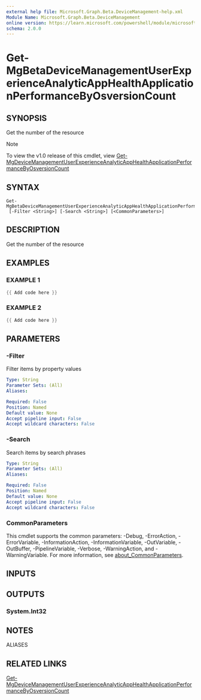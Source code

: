 ```yaml
---
external help file: Microsoft.Graph.Beta.DeviceManagement-help.xml
Module Name: Microsoft.Graph.Beta.DeviceManagement
online version: https://learn.microsoft.com/powershell/module/microsoft.graph.beta.devicemanagement/get-mgbetadevicemanagementuserexperienceanalyticapphealthapplicationperformancebyosversioncount
schema: 2.0.0
---
```


# Get-MgBetaDeviceManagementUserExperienceAnalyticAppHealthApplicationPerformanceByOsversionCount

## SYNOPSIS
Get the number of the resource

> [!NOTE]
> To view the v1.0 release of this cmdlet, view [Get-MgDeviceManagementUserExperienceAnalyticAppHealthApplicationPerformanceByOsversionCount](/powershell/module/Microsoft.Graph.DeviceManagement/Get-MgDeviceManagementUserExperienceAnalyticAppHealthApplicationPerformanceByOsversionCount?view=graph-powershell-1.0)

## SYNTAX

```
Get-MgBetaDeviceManagementUserExperienceAnalyticAppHealthApplicationPerformanceByOsversionCount
 [-Filter <String>] [-Search <String>] [<CommonParameters>]
```

## DESCRIPTION
Get the number of the resource

## EXAMPLES

### EXAMPLE 1
```powershell
{{ Add code here }}
```

### EXAMPLE 2
```powershell
{{ Add code here }}
```

## PARAMETERS

### -Filter
Filter items by property values

```yaml
Type: String
Parameter Sets: (All)
Aliases:

Required: False
Position: Named
Default value: None
Accept pipeline input: False
Accept wildcard characters: False
```

### -Search
Search items by search phrases

```yaml
Type: String
Parameter Sets: (All)
Aliases:

Required: False
Position: Named
Default value: None
Accept pipeline input: False
Accept wildcard characters: False
```

### CommonParameters
This cmdlet supports the common parameters: -Debug, -ErrorAction, -ErrorVariable, -InformationAction, -InformationVariable, -OutVariable, -OutBuffer, -PipelineVariable, -Verbose, -WarningAction, and -WarningVariable. For more information, see [about_CommonParameters](http://go.microsoft.com/fwlink/?LinkID=113216).

## INPUTS

## OUTPUTS

### System.Int32
## NOTES

ALIASES

## RELATED LINKS
[Get-MgDeviceManagementUserExperienceAnalyticAppHealthApplicationPerformanceByOsversionCount](/powershell/module/Microsoft.Graph.DeviceManagement/Get-MgDeviceManagementUserExperienceAnalyticAppHealthApplicationPerformanceByOsversionCount?view=graph-powershell-1.0)
